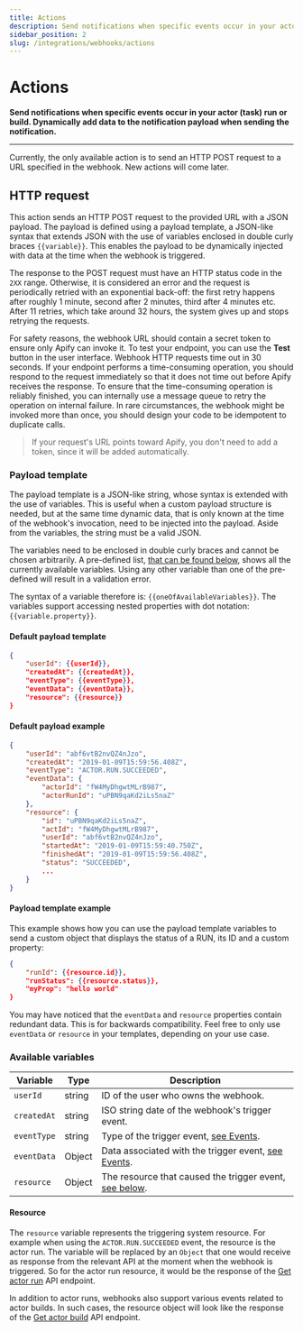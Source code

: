 ```yaml
---
title: Actions
description: Send notifications when specific events occur in your actor (task) run or build. Dynamically add data to the notification payload when sending the notification.
sidebar_position: 2
slug: /integrations/webhooks/actions
---
```


# Actions

**Send notifications when specific events occur in your actor (task) run or build. Dynamically add data to the notification payload when sending the notification.**

---

Currently, the only available action is to send an HTTP POST request to a URL specified in the webhook. New actions will come later.

## HTTP request

This action sends an HTTP POST request to the provided URL with a JSON payload. The payload is defined using a payload template, a JSON-like syntax that extends JSON with the use of variables enclosed in double curly braces `{{variable}}`. This enables the payload to be dynamically injected with data at the time when the webhook is triggered.

The response to the POST request must have an HTTP status code in the `2XX` range. Otherwise, it is considered an error and the request is periodically retried with an exponential back-off: the first retry happens after roughly 1 minute, second after 2 minutes, third after 4 minutes etc. After 11 retries, which take around 32 hours, the system gives up and stops retrying the requests.

For safety reasons, the webhook URL should contain a secret token to ensure only Apify can invoke it. To test your endpoint, you can use the **Test** button in the user interface. Webhook HTTP requests time out in 30 seconds. If your endpoint performs a time-consuming operation, you should respond to the request immediately so that it does not time out before Apify receives the response. To ensure that the time-consuming operation is reliably finished, you can internally use a message queue to retry the operation on internal failure. In rare circumstances, the webhook might be invoked more than once, you should design your code to be idempotent to duplicate calls.

> If your request's URL points toward Apify, you don't need to add a token, since it will be added automatically.

### Payload template

The payload template is a JSON-like string, whose syntax is extended with the use of variables. This is useful when a custom payload structure is needed, but at the same time dynamic data, that is only known at the time of the webhook's invocation, need to be injected into the payload. Aside from the variables, the string must be a valid JSON.

The variables need to be enclosed in double curly braces and cannot be chosen arbitrarily. A pre-defined list, [that can be found below](#available-variables), shows all the currently available variables. Using any other variable than one of the pre-defined will result in a validation error.

The syntax of a variable therefore is: `{{oneOfAvailableVariables}}`. The variables support accessing nested properties with dot notation: `{{variable.property}}`.

#### Default payload template

```json
{
    "userId": {{userId}},
    "createdAt": {{createdAt}},
    "eventType": {{eventType}},
    "eventData": {{eventData}},
    "resource": {{resource}}
}
```

#### Default payload example

```json
{
    "userId": "abf6vtB2nvQZ4nJzo",
    "createdAt": "2019-01-09T15:59:56.408Z",
    "eventType": "ACTOR.RUN.SUCCEEDED",
    "eventData": {
        "actorId": "fW4MyDhgwtMLrB987",
        "actorRunId": "uPBN9qaKd2iLs5naZ"
    },
    "resource": {
        "id": "uPBN9qaKd2iLs5naZ",
        "actId": "fW4MyDhgwtMLrB987",
        "userId": "abf6vtB2nvQZ4nJzo",
        "startedAt": "2019-01-09T15:59:40.750Z",
        "finishedAt": "2019-01-09T15:59:56.408Z",
        "status": "SUCCEEDED",
        ...
    }
}
```

#### Payload template example

This example shows how you can use the payload template variables to send a custom object that displays the status of a RUN, its ID and a custom property:

```json
{
    "runId": {{resource.id}},
    "runStatus": {{resource.status}},
    "myProp": "hello world"
}
```

You may have noticed that the `eventData` and `resource` properties contain redundant data. This is for backwards compatibility. Feel free to only use `eventData` or `resource` in your templates, depending on your use case.

### Available variables

| Variable    | Type   | Description                                                                         |
|-------------|--------|-------------------------------------------------------------------------------------|
| `userId`    | string | ID of the user who owns the webhook.                                                |
| `createdAt` | string | ISO string date of the webhook's trigger event.                                     |
| `eventType` | string | Type of the trigger event, [see Events](./events.md).              |
| `eventData` | Object | Data associated with the trigger event, [see Events](./events.md). |
| `resource`  | Object | The resource that caused the trigger event, [see below](#resource).                 |


#### Resource

The `resource` variable represents the triggering system resource. For example when using the `ACTOR.RUN.SUCCEEDED` event, the resource is the actor run. The variable will be replaced by an `Object` that one would receive as response from the relevant API at the moment when the webhook is triggered. So for the actor run resource, it would be the response of the [Get actor run](/api/v2#/reference/actors/run-object-deprecated/get-run) API endpoint.

In addition to actor runs, webhooks also support various events related to actor builds. In such cases, the resource object will look like the response of the
[Get actor build](/api/v2#/reference/actor-builds/build-object/get-build) API endpoint.
